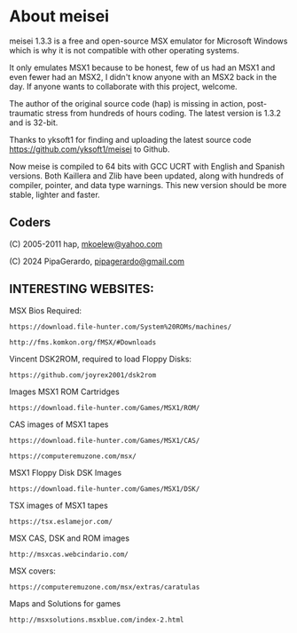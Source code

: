 # About meisei
meisei 1.3.3 is a free and open-source MSX emulator for Microsoft Windows which is why it is not compatible with other operating systems.

It only emulates MSX1 because to be honest, few of us had an MSX1 and even fewer had an MSX2, I didn't know anyone with an MSX2 back in the day. If anyone wants to collaborate with this project, welcome.

The author of the original source code (hap) is missing in action, post-traumatic stress from hundreds of hours coding. The latest version is 1.3.2 and is 32-bit. 

Thanks to yksoft1 for finding and uploading the latest source code https://github.com/yksoft1/meisei to Github.

Now meise is compiled to 64 bits with GCC UCRT with English and Spanish versions. Both Kaillera and Zlib have been updated, along with hundreds of compiler, pointer, and data type warnings. This new version should be more stable, lighter and faster.

## Coders
(C) 2005-2011 hap, mkoelew@yahoo.com

(C) 2024 PipaGerardo, pipagerardo@gmail.com

## INTERESTING WEBSITES:

MSX Bios Required:

	https://download.file-hunter.com/System%20ROMs/machines/
 
	http://fms.komkon.org/fMSX/#Downloads

Vincent DSK2ROM, required to load Floppy Disks:

	https://github.com/joyrex2001/dsk2rom

Images MSX1 ROM Cartridges

	https://download.file-hunter.com/Games/MSX1/ROM/

CAS images of MSX1 tapes

	https://download.file-hunter.com/Games/MSX1/CAS/
 
	https://computeremuzone.com/msx/

MSX1 Floppy Disk DSK Images

	https://download.file-hunter.com/Games/MSX1/DSK/

TSX images of MSX1 tapes

	https://tsx.eslamejor.com/

MSX CAS, DSK and ROM images

	http://msxcas.webcindario.com/

MSX covers:

	https://computeremuzone.com/msx/extras/caratulas

Maps and Solutions for games

	http://msxsolutions.msxblue.com/index-2.html

